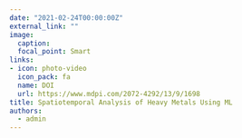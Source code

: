 ```yaml
---
date: "2021-02-24T00:00:00Z"
external_link: ""
image:
  caption: 
  focal_point: Smart
links:
- icon: photo-video
  icon_pack: fa
  name: DOI
  url: https://www.mdpi.com/2072-4292/13/9/1698
title: Spatiotemporal Analysis of Heavy Metals Using ML
authors: 
  - admin
---
```

